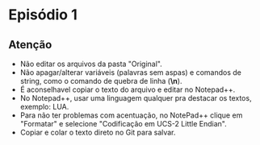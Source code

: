 Episódio 1
====

Atenção
----
* Não editar os arquivos da pasta "Original".
* Não apagar/alterar variáveis (palavras sem aspas) e comandos de string, como o comando de quebra de linha (**\n**).
* É aconselhavel copiar o texto do arquivo e editar no Notepad++.
* No Notepad++, usar uma linguagem qualquer pra destacar os textos, exemplo: LUA.
* Para não ter problemas com acentuação, no NotePad++ clique em "Formatar" e selecione "Codificação em UCS-2 Little Endian".
* Copiar e colar o texto direto no Git para salvar.
